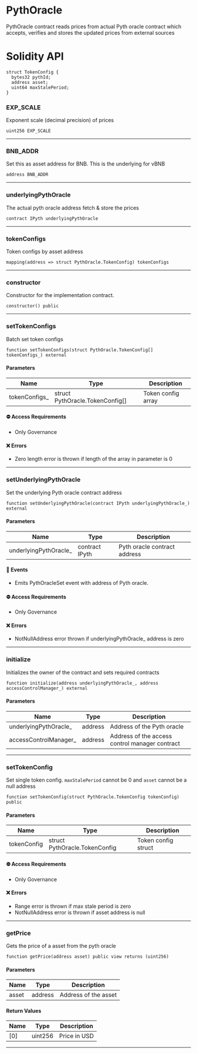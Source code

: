 # PythOracle
PythOracle contract reads prices from actual Pyth oracle contract which accepts, verifies and stores
the updated prices from external sources

# Solidity API

```solidity
struct TokenConfig {
  bytes32 pythId;
  address asset;
  uint64 maxStalePeriod;
}
```

### EXP_SCALE

Exponent scale (decimal precision) of prices

```solidity
uint256 EXP_SCALE
```

- - -

### BNB_ADDR

Set this as asset address for BNB. This is the underlying for vBNB

```solidity
address BNB_ADDR
```

- - -

### underlyingPythOracle

The actual pyth oracle address fetch & store the prices

```solidity
contract IPyth underlyingPythOracle
```

- - -

### tokenConfigs

Token configs by asset address

```solidity
mapping(address => struct PythOracle.TokenConfig) tokenConfigs
```

- - -

### constructor

Constructor for the implementation contract.

```solidity
constructor() public
```

- - -

### setTokenConfigs

Batch set token configs

```solidity
function setTokenConfigs(struct PythOracle.TokenConfig[] tokenConfigs_) external
```

#### Parameters
| Name | Type | Description |
| ---- | ---- | ----------- |
| tokenConfigs_ | struct PythOracle.TokenConfig[] | Token config array |

#### ⛔️ Access Requirements
* Only Governance

#### ❌ Errors
* Zero length error is thrown if length of the array in parameter is 0

- - -

### setUnderlyingPythOracle

Set the underlying Pyth oracle contract address

```solidity
function setUnderlyingPythOracle(contract IPyth underlyingPythOracle_) external
```

#### Parameters
| Name | Type | Description |
| ---- | ---- | ----------- |
| underlyingPythOracle_ | contract IPyth | Pyth oracle contract address |

#### 📅 Events
* Emits PythOracleSet event with address of Pyth oracle.

#### ⛔️ Access Requirements
* Only Governance

#### ❌ Errors
* NotNullAddress error thrown if underlyingPythOracle_ address is zero

- - -

### initialize

Initializes the owner of the contract and sets required contracts

```solidity
function initialize(address underlyingPythOracle_, address accessControlManager_) external
```

#### Parameters
| Name | Type | Description |
| ---- | ---- | ----------- |
| underlyingPythOracle_ | address | Address of the Pyth oracle |
| accessControlManager_ | address | Address of the access control manager contract |

- - -

### setTokenConfig

Set single token config. `maxStalePeriod` cannot be 0 and `asset` cannot be a null address

```solidity
function setTokenConfig(struct PythOracle.TokenConfig tokenConfig) public
```

#### Parameters
| Name | Type | Description |
| ---- | ---- | ----------- |
| tokenConfig | struct PythOracle.TokenConfig | Token config struct |

#### ⛔️ Access Requirements
* Only Governance

#### ❌ Errors
* Range error is thrown if max stale period is zero
* NotNullAddress error is thrown if asset address is null

- - -

### getPrice

Gets the price of a asset from the pyth oracle

```solidity
function getPrice(address asset) public view returns (uint256)
```

#### Parameters
| Name | Type | Description |
| ---- | ---- | ----------- |
| asset | address | Address of the asset |

#### Return Values
| Name | Type | Description |
| ---- | ---- | ----------- |
| [0] | uint256 | Price in USD |

- - -

